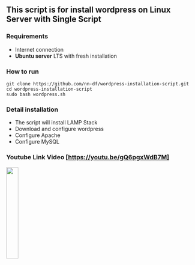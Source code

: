 ## This script is for install wordpress on Linux Server with Single Script 

### Requirements
- Internet connection
- **Ubuntu server** LTS with fresh installation

### How to run
```
git clone https://github.com/nn-df/wordpress-installation-script.git
cd wordpress-installation-script
sudo bash wordpress.sh
```

### Detail installation
- The script will install LAMP Stack
- Download and configure wordpress
- Configure Apache
- Configure MySQL

### Youtube Link Video [https://youtu.be/gQ6pgxWdB7M]
[<img src="https://img.youtube.com/vi/gQ6pgxWdB7M/0.jpg" width="25%">](https://www.youtube.com/watch?v=gQ6pgxWdB7M)
